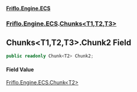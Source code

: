 #### [Friflo.Engine.ECS](index.md#'index')
### [Friflo.Engine.ECS](Friflo.Engine.ECS.md#'Friflo.Engine.ECS').[Chunks&lt;T1,T2,T3&gt;](Chunks_T1,T2,T3_.md#'Friflo.Engine.ECS.Chunks<T1,T2,T3>')

## Chunks<T1,T2,T3>.Chunk2 Field

```csharp
public readonly Chunk<T2> Chunk2;
```

#### Field Value
[Friflo.Engine.ECS.Chunk&lt;](Chunk_T_.md#'Friflo.Engine.ECS.Chunk<T>')[T2](Chunks_T1,T2,T3_.md#Friflo.Engine.ECS.Chunks_T1,T2,T3_.T2#'Friflo.Engine.ECS.Chunks<T1,T2,T3>.T2')[&gt;](Chunk_T_.md#'Friflo.Engine.ECS.Chunk<T>')